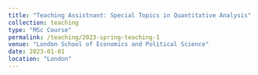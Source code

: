 ```yaml
---
title: "Teaching Assistnant: Special Topics in Quantitative Analysis"
collection: teaching
type: "MSc Course"
permalink: /teaching/2023-spring-teaching-1
venue: "London School of Economics and Political Science"
date: 2023-01-01
location: "London"
---
```

